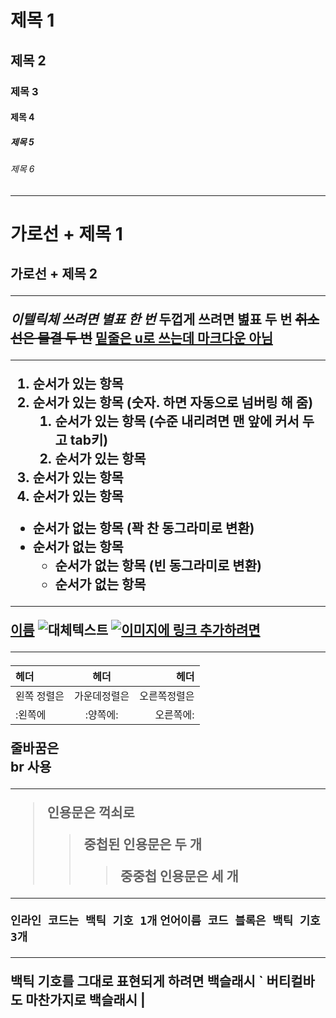 # 제목 1

## 제목 2

### 제목 3

#### 제목 4

##### 제목 5

###### 제목 6

---

<h1> 가로선 + 제목 1
<h2> 가로선 + 제목 2

---

_이텔릭체 쓰려면 별표 한 번_
**두껍게 쓰려면 볊표 두 번**
~~취소선은 물결 두 번~~
<u>밑줄은 u로 쓰는데 마크다운 아님</u>

---

1. 순서가 있는 항목
1. 순서가 있는 항목 (숫자. 하면 자동으로 넘버링 해 줌)
   1. 순서가 있는 항목 (수준 내리려면 맨 앞에 커서 두고 tab키)
   1. 순서가 있는 항목
1. 순서가 있는 항목
1. 순서가 있는 항목

- 순서가 없는 항목 (꽉 찬 동그라미로 변환)
- 순서가 없는 항목
  - 순서가 없는 항목 (빈 동그라미로 변환)
  - 순서가 없는 항목

---

[이름](링크 "설명")
![대체텍스트](이미지주소 "설명")
[![이미지에 링크 추가하려면](이미지주소)](링크)

---

| 헤더        |     헤더     |         헤더 |
| :---------- | :----------: | -----------: |
| 왼쪽 정렬은 | 가운데정렬은 | 오른쪽정렬은 |
| :왼쪽에     |   :양쪽에:   |    오른쪽에: |

줄바꿈은 <br> br 사용

---

> 인용문은 꺽쇠로
>
> > 중첩된 인용문은 두 개
> >
> > > 중중첩 인용문은 세 개

---

`인라인 코드는 백틱 기호 1개`
`언어이름 코드 블록은 백틱 기호 3개`

---

백틱 기호를 그대로 표현되게 하려면 백슬래시 \`
버티컬바도 마찬가지로 백슬래시 \|
